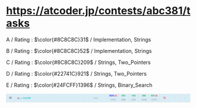 # https://atcoder.jp/contests/abc381/tasks

A / Rating : $\color{#8C8C8C}31$ / Implementation, Strings

B / Rating : $\color{#8C8C8C}52$ / Implementation, Strings

C / Rating : $\color{#8C8C8C}209$ / Strings, Two_Pointers

D / Rating : $\color{#22741C}921$ / Strings, Two_Pointers

E / Rating : $\color{#24FCFF}1396$ / Strings, Binary_Search

![My Image](https://github.com/kss418/Atcoder/blob/main/ABC/Images/Standings/381.png)
